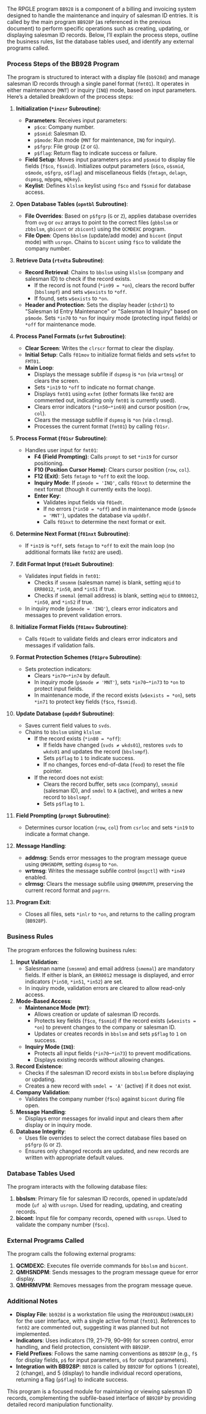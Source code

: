 The RPGLE program `BB928` is a component of a billing and invoicing system designed to handle the maintenance and inquiry of salesman ID entries. It is called by the main program `BB928P` (as referenced in the previous document) to perform specific operations such as creating, updating, or displaying salesman ID records. Below, I’ll explain the process steps, outline the business rules, list the database tables used, and identify any external programs called.

### Process Steps of the BB928 Program

The program is structured to interact with a display file (`bb928d`) and manage salesman ID records through a single panel format (`fmt01`). It operates in either maintenance (`MNT`) or inquiry (`INQ`) mode, based on input parameters. Here’s a detailed breakdown of the process steps:

1. **Initialization (`*inzsr` Subroutine)**:
   - **Parameters**: Receives input parameters:
     - `p$co`: Company number.
     - `p$smid`: Salesman ID.
     - `p$mode`: Run mode (`MNT` for maintenance, `INQ` for inquiry).
     - `p$fgrp`: File group (`Z` or `G`).
     - `p$flag`: Return flag to indicate success or failure.
   - **Field Setup**: Moves input parameters `p$co` and `p$smid` to display file fields (`f$co`, `f$smid`). Initializes output parameters (`o$co`, `o$smid`, `o$mode`, `o$fgrp`, `o$flag`) and miscellaneous fields (`fmtagn`, `delagn`, `dspmsg`, `m@pgmq`, `m@key`).
   - **Keylist**: Defines `klslsm` keylist using `f$co` and `f$smid` for database access.

2. **Open Database Tables (`opntbl` Subroutine)**:
   - **File Overrides**: Based on `p$fgrp` (`G` or `Z`), applies database overrides from `ovg` or `ovz` arrays to point to the correct files (`gbbslsm` or `zbbslsm`, `gbicont` or `zbicont`) using the `QCMDEXC` program.
   - **File Open**: Opens `bbslsm` (update/add mode) and `bicont` (input mode) with `usropn`. Chains to `bicont` using `f$co` to validate the company number.

3. **Retrieve Data (`rtvdta` Subroutine)**:
   - **Record Retrieval**: Chains to `bbslsm` using `klslsm` (company and salesman ID) to check if the record exists.
     - If the record is not found (`*in99 = *on`), clears the record buffer (`bbslsmpf`) and sets `w$exists` to `*off`.
     - If found, sets `w$exists` to `*on`.
   - **Header and Protection**: Sets the display header (`c$hdr1`) to "Salesman Id Entry Maintenance" or "Salesman Id Inquiry" based on `p$mode`. Sets `*in70` to `*on` for inquiry mode (protecting input fields) or `*off` for maintenance mode.

4. **Process Panel Formats (`srfmt` Subroutine)**:
   - **Clear Screen**: Writes the `clrscr` format to clear the display.
   - **Initial Setup**: Calls `f01mov` to initialize format fields and sets `w$fmt` to `FMT01`.
   - **Main Loop**:
     - Displays the message subfile if `dspmsg` is `*on` (via `wrtmsg`) or clears the screen.
     - Sets `*in19` to `*off` to indicate no format change.
     - Displays `fmt01` using `exfmt` (other formats like `fmt02` are commented out, indicating only `fmt01` is currently used).
     - Clears error indicators (`*in50`–`*in69`) and cursor position (`row`, `col`).
     - Clears the message subfile if `dspmsg` is `*on` (via `clrmsg`).
     - Processes the current format (`fmt01`) by calling `f01sr`.

5. **Process Format (`f01sr` Subroutine)**:
   - Handles user input for `fmt01`:
     - **F4 (Field Prompting)**: Calls `prompt` to set `*in19` for cursor positioning.
     - **F10 (Position Cursor Home)**: Clears cursor position (`row`, `col`).
     - **F12 (Exit)**: Sets `fmtagn` to `*off` to exit the loop.
     - **Inquiry Mode**: If `p$mode = 'INQ'`, calls `f01nxt` to determine the next format (though it currently exits the loop).
     - **Enter Key**:
       - Validates input fields via `f01edt`.
       - If no errors (`*in50 = *off`) and in maintenance mode (`p$mode = 'MNT'`), updates the database via `upddbf`.
       - Calls `f01nxt` to determine the next format or exit.

6. **Determine Next Format (`f01nxt` Subroutine)**:
   - If `*in19` is `*off`, sets `fmtagn` to `*off` to exit the main loop (no additional formats like `fmt02` are used).

7. **Edit Format Input (`f01edt` Subroutine)**:
   - Validates input fields in `fmt01`:
     - Checks if `smsmnm` (salesman name) is blank, setting `m@id` to `ERR0012`, `*in50`, and `*in51` if true.
     - Checks if `smemal` (email address) is blank, setting `m@id` to `ERR0012`, `*in50`, and `*in52` if true.
   - In inquiry mode (`p$mode = 'INQ'`), clears error indicators and messages to prevent validation errors.

8. **Initialize Format Fields (`f01mov` Subroutine)**:
   - Calls `f01edt` to validate fields and clears error indicators and messages if validation fails.

9. **Format Protection Schemes (`f01pro` Subroutine)**:
   - Sets protection indicators:
     - Clears `*in70`–`*in74` by default.
     - In inquiry mode (`p$mode ≠ 'MNT'`), sets `*in70`–`*in73` to `*on` to protect input fields.
     - In maintenance mode, if the record exists (`w$exists = *on`), sets `*in71` to protect key fields (`f$co`, `f$smid`).

10. **Update Database (`upddbf` Subroutine)**:
    - Saves current field values to `svds`.
    - Chains to `bbslsm` using `klslsm`:
      - If the record exists (`*in80 = *off`):
        - If fields have changed (`svds ≠ wkds01`), restores `svds` to `wkds01` and updates the record (`bbslsmpf`).
        - Sets `p$flag` to `1` to indicate success.
        - If no changes, forces end-of-data (`feod`) to reset the file pointer.
      - If the record does not exist:
        - Clears the record buffer, sets `smco` (company), `smsmid` (salesman ID), and `smdel` to `A` (active), and writes a new record to `bbslsmpf`.
        - Sets `p$flag` to `1`.
    
11. **Field Prompting (`prompt` Subroutine)**:
    - Determines cursor location (`row`, `col`) from `csrloc` and sets `*in19` to indicate a format change.

12. **Message Handling**:
    - **addmsg**: Sends error messages to the program message queue using `QMHSNDPM`, setting `dspmsg` to `*on`.
    - **wrtmsg**: Writes the message subfile control (`msgctl`) with `*in49` enabled.
    - **clrmsg**: Clears the message subfile using `QMHRMVPM`, preserving the current record format and `pagrrn`.

13. **Program Exit**:
    - Closes all files, sets `*inlr` to `*on`, and returns to the calling program (`BB928P`).

### Business Rules

The program enforces the following business rules:
1. **Input Validation**:
   - Salesman name (`smsmnm`) and email address (`smemal`) are mandatory fields. If either is blank, an `ERR0012` message is displayed, and error indicators (`*in50`, `*in51`, `*in52`) are set.
   - In inquiry mode, validation errors are cleared to allow read-only access.
2. **Mode-Based Access**:
   - **Maintenance Mode (`MNT`)**:
     - Allows creation or update of salesman ID records.
     - Protects key fields (`f$co`, `f$smid`) if the record exists (`w$exists = *on`) to prevent changes to the company or salesman ID.
     - Updates or creates records in `bbslsm` and sets `p$flag` to `1` on success.
   - **Inquiry Mode (`INQ`)**:
     - Protects all input fields (`*in70`–`*in73`) to prevent modifications.
     - Displays existing records without allowing changes.
3. **Record Existence**:
   - Checks if the salesman ID record exists in `bbslsm` before displaying or updating.
   - Creates a new record with `smdel = 'A'` (active) if it does not exist.
4. **Company Validation**:
   - Validates the company number (`f$co`) against `bicont` during file open.
5. **Message Handling**:
   - Displays error messages for invalid input and clears them after display or in inquiry mode.
6. **Database Integrity**:
   - Uses file overrides to select the correct database files based on `p$fgrp` (`G` or `Z`).
   - Ensures only changed records are updated, and new records are written with appropriate default values.

### Database Tables Used

The program interacts with the following database files:
1. **bbslsm**: Primary file for salesman ID records, opened in update/add mode (`uf a`) with `usropn`. Used for reading, updating, and creating records.
2. **bicont**: Input file for company records, opened with `usropn`. Used to validate the company number (`f$co`).

### External Programs Called

The program calls the following external programs:
1. **QCMDEXC**: Executes file override commands for `bbslsm` and `bicont`.
2. **QMHSNDPM**: Sends messages to the program message queue for error display.
3. **QMHRMVPM**: Removes messages from the program message queue.

### Additional Notes
- **Display File**: `bb928d` is a workstation file using the `PROFOUNDUI(HANDLER)` for the user interface, with a single active format (`fmt01`). References to `fmt02` are commented out, suggesting it was planned but not implemented.
- **Indicators**: Uses indicators (19, 21–79, 90–99) for screen control, error handling, and field protection, consistent with `BB928P`.
- **Field Prefixes**: Follows the same naming conventions as `BB928P` (e.g., `f$` for display fields, `p$` for input parameters, `o$` for output parameters).
- **Integration with BB928P**: `BB928` is called by `BB928P` for options 1 (create), 2 (change), and 5 (display) to handle individual record operations, returning a flag (`p$flag`) to indicate success.

This program is a focused module for maintaining or viewing salesman ID records, complementing the subfile-based interface of `BB928P` by providing detailed record manipulation functionality.